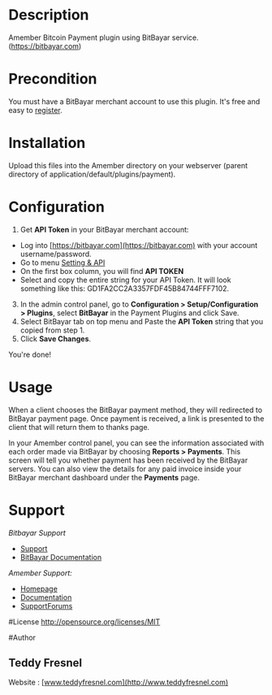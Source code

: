 # Description
Amember Bitcoin Payment plugin using BitBayar service. (https://bitbayar.com)

# Precondition
You must have a BitBayar merchant account to use this plugin. It's free and easy to [register](https://bitbayar.com/register).

# Installation
Upload this files into the Amember directory on your webserver (parent directory of application/default/plugins/payment).

# Configuration
1. Get **API Token** in your BitBayar merchant account:
  * Log into [https://bitbayar.com](https://bitbayar.com) with your account username/password.
  * Go to menu [Setting & API](https://bitbayar.com/setting)
  * On the first box column, you will find **API TOKEN**
  * Select and copy the entire string for your API Token. It will look something like this: GD1FA2CC2A3357FDF45B84744FFF7102.
3. In the admin control panel, go to **Configuration > Setup/Configuration > Plugins**, select **BitBayar** in the Payment Plugins and click Save.
4. Select BitBayar tab on top menu and Paste the **API Token** string that you copied from step 1.
5. Click **Save Changes**.

You're done!


# Usage
When a client chooses the BitBayar payment method, they will redirected to BitBayar payment page. Once payment is received, a link is presented to the client that will return them to thanks page.

In your Amember control panel, you can see the information associated with each order made via BitBayar by choosing **Reports > Payments**. This screen will tell you whether payment has been received by the BitBayar servers. You can also view the details for any paid invoice inside your BitBayar merchant dashboard under the **Payments** page.


# Support
*Bitbayar Support*
* [Support](https://bitbayar.com/support)
* [BitBayar Documentation](https://bitbayar.com/dev)

*Amember Support:*
* [Homepage](http://www.amember.com/)
* [Documentation](http://www.amember.com/docs/Main_Page)
* [SupportForums](http://www.amember.com/forum/)


#License
http://opensource.org/licenses/MIT

#Author
## Teddy Fresnel
Website : [www.teddyfresnel.com](http://www.teddyfresnel.com)
